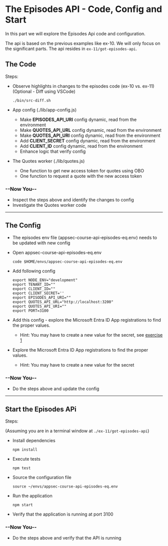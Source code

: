 # The Episodes API - Code, Config and Start

In this part we will explore the Episodes Api code and configuration.

The api is based on the previous examples like ex-10. We will only focus on the significant parts. The api resides in `ex-11/got-episodes-api`.

## The Code

Steps:

* Observe highlights in changes to the episodes code (ex-10 vs. ex-11)
  </br>(Optional - Diff using VSCode)
  
  ```shell
  ./bin/src-diff.sh
  ```

* App config (./lib/app-config.js)
  * Make **EPISODES_API_URI** config dynamic, read from the environment
  * Make **QUOTES_API_URL** config dynamic, read from the environment 
  * Make **QUOTES_API_URI** config dynamic, read from the environment 
  * Add **CLIENT_SECRET** config dynamic, read from the environment 
  * Add **CLIENT_ID** config dynamic, read from the environment
  * Enhance logic that verify config
* The Quotes worker (./lib/quotes.js)
  * One function to get new access token for quotes using OBO
  * One function to request a quote with the new access token 

### --Now You--

* Inspect the steps above and identify the changes to config
* Investigate the Quotes worker code
  
---
## The Config

* The episodes env file (appsec-course-api-episodes-eq.env) needs to be updated with new config
* Open appsec-course-api-episodes-eq.env
  
  ```shell
  code $HOME/envs/appsec-course-api-episodes-eq.env
  ```

* Add following config
  
  ```shell
  export NODE_ENV="development"
  export TENANT_ID=""
  export CLIENT_ID=""
  export CLIENT_SECRET=''
  export EPISODES_API_URI=""
  export QUOTES_API_URL="http://localhost:3200"
  export QUOTES_API_URI=""
  export PORT=3100
  ```

* Add this config - explore the Microsoft Entra ID App registrations to find the proper values.
  * Hint: You may have to create a new value for the secret, see [exercise 1](../../ex-01/doc/registering_app_object_in_azure_ad.md)
* Explore the Microsoft Entra ID App registrations to find the proper values.
  * Hint: You may have to create a new value for the secret

### --Now You--

* Do the steps above and update the config

---

## Start the Episodes APi

Steps:

(Assuming you are in a terminal window at `./ex-11/got-episodes-api`)
  
* Install dependencies

    ```shell
    npm install
    ```

* Execute tests

    ```shell
    npm test
    ```
  
* Source the configuration file

    ```shell
    source ~/envs/appsec-course-api-episodes-eq.env
    ```

* Run the application

    ```shell
    npm start 
    ```

* Verify that the application is running at port 3100

### --Now You--

* Do the steps above and verify that the API is running